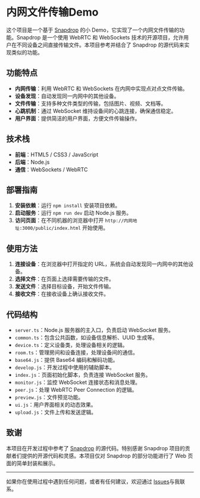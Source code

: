 # 内网文件传输Demo

这个项目是一个基于 [Snapdrop](https://snapdrop.net) 的小 Demo，它实现了一个内网文件传输的功能。Snapdrop 是一个使用 WebRTC 和 WebSockets 技术的开源项目，允许用户在不同设备之间直接传输文件。本项目参考并结合了 Snapdrop 的源代码来实现类似的功能。

## 功能特点

- **内网传输**：利用 WebRTC 和 WebSockets 在内网中实现点对点文件传输。
- **设备发现**：自动发现同一内网中的其他设备。
- **文件传输**：支持多种文件类型的传输，包括图片、视频、文档等。
- **心跳机制**：通过 WebSocket 维持设备间的心跳连接，确保通信稳定。
- **用户界面**：提供简洁的用户界面，方便文件传输操作。

## 技术栈

- **前端**：HTML5 / CSS3 / JavaScript
- **后端**：Node.js
- **通信**：WebSockets / WebRTC

## 部署指南

1. **安装依赖**：运行 `npm install` 安装项目依赖。
2. **启动服务**：运行 `npm run dev` 启动 Node.js 服务。
3. **访问页面**：在不同机器的浏览器中打开 `http://内网地址:3000/public/index.html` 开始使用。

## 使用方法

1. **连接设备**：在浏览器中打开指定的 URL，系统会自动发现同一内网中的其他设备。
2. **选择文件**：在页面上选择需要传输的文件。
3. **发送文件**：选择目标设备，开始文件传输。
4. **接收文件**：在接收设备上确认接收文件。

## 代码结构

- `server.ts`：Node.js 服务器的主入口，负责启动 WebSocket 服务。
- `common.ts`：包含公共函数，如设备信息解析、UUID 生成等。
- `device.ts`：定义设备类，处理设备相关的逻辑。
- `room.ts`：管理房间和设备连接，处理设备间的通信。
- `base64.js`：提供 Base64 编码和解码功能。
- `develop.js`：开发过程中使用的辅助脚本。
- `index.js`：页面初始化脚本，负责连接 WebSocket 服务。
- `monitor.js`：监控 WebSocket 连接状态和消息处理。
- `peer.js`：处理 WebRTC Peer Connection 的逻辑。
- `preview.js`：文件预览功能。
- `ui.js`：用户界面相关的动态效果。
- `upload.js`：文件上传和发送逻辑。

## 致谢

本项目在开发过程中参考了 [Snapdrop](https://snapdrop.net) 的源代码。特别感谢 Snapdrop 项目的贡献者们提供的开源代码和灵感。本项目仅对 Snapdrop 的部分功能进行了 Web 页面的简单封装和展示。

---

如果你在使用过程中遇到任何问题，或者有任何建议，欢迎通过 [Issues](https://github.com/SevenMrs/net-transfer/issues)与我联系。

